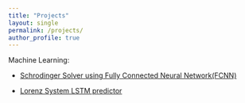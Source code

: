 ```yaml
---
title: "Projects"
layout: single
permalink: /projects/
author_profile: true
---
```


Machine Learning:

- [Schrodinger Solver using Fully Connected Neural Network(FCNN)][Schrodinger-Solver-using-FCNN]

- [Lorenz System LSTM predictor][Lorenz_LSTM_prediction]







[Schrodinger-Solver-using-FCNN]: https://github.com/HenryWang22559/Schrodinger_NN_prediction
[Lorenz_LSTM_prediction]: https://github.com/HenryWang22559/Lorenz_LSTM_prediction
